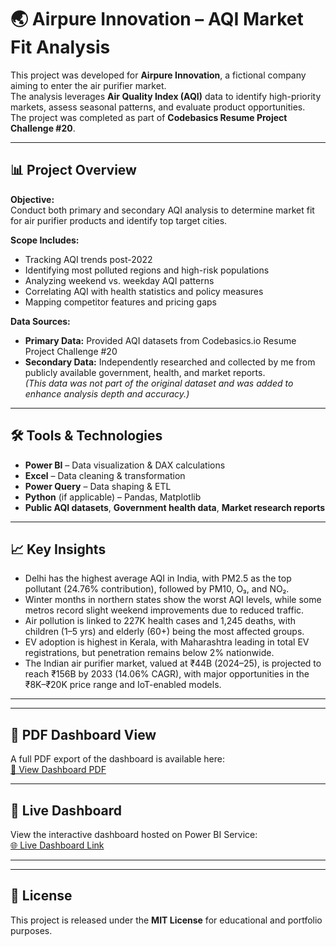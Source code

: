 # 🌏 Airpure Innovation – AQI Market Fit Analysis

This project was developed for **Airpure Innovation**, a fictional company aiming to enter the air purifier market.  
The analysis leverages **Air Quality Index (AQI)** data to identify high-priority markets, assess seasonal patterns, and evaluate product opportunities.  
The project was completed as part of **Codebasics Resume Project Challenge #20**.

---

## 📊 Project Overview
**Objective:**  
Conduct both primary and secondary AQI analysis to determine market fit for air purifier products and identify top target cities.

**Scope Includes:**
- Tracking AQI trends post-2022
- Identifying most polluted regions and high-risk populations
- Analyzing weekend vs. weekday AQI patterns
- Correlating AQI with health statistics and policy measures
- Mapping competitor features and pricing gaps

**Data Sources:**
- **Primary Data:** Provided AQI datasets from Codebasics.io Resume Project Challenge #20  
- **Secondary Data:** Independently researched and collected by me from publicly available government, health, and market reports.  
  *(This data was not part of the original dataset and was added to enhance analysis depth and accuracy.)*

---

## 🛠 Tools & Technologies
- **Power BI** – Data visualization & DAX calculations
- **Excel** – Data cleaning & transformation
- **Power Query** – Data shaping & ETL
- **Python** (if applicable) – Pandas, Matplotlib
- **Public AQI datasets**, **Government health data**, **Market research reports**

---

## 📈 Key Insights
- Delhi has the highest average AQI in India, with PM2.5 as the top pollutant (24.76% contribution), followed by PM10, O₃, and NO₂.
- Winter months in northern states show the worst AQI levels, while some metros record slight weekend improvements due to reduced traffic.
- Air pollution is linked to 227K health cases and 1,245 deaths, with children (1–5 yrs) and elderly (60+) being the most affected groups.
- EV adoption is highest in Kerala, with Maharashtra leading in total EV registrations, but penetration remains below 2% nationwide.
- The Indian air purifier market, valued at ₹44B (2024–25), is projected to reach ₹156B by 2033 (14.06% CAGR), with major opportunities in the ₹8K–₹20K price range and IoT-enabled models.

---

---

## 📄 PDF Dashboard View
A full PDF export of the dashboard is available here:  
[📂 View Dashboard PDF](Dashboard.pdf)

---

## 🔗 Live Dashboard
View the interactive dashboard hosted on Power BI Service:  
[🌐 Live Dashboard Link](https://app.powerbi.com/view?r=eyJrIjoiN2RlZTI5ODUtYTk1YS00MWQ2LTgyNTItZTIwMTk5M2I0NzBlIiwidCI6ImM2ZTU0OWIzLTVmNDUtNDAzMi1hYWU5LWQ0MjQ0ZGM1YjJjNCJ9)

---

---

## 📜 License
This project is released under the **MIT License** for educational and portfolio purposes.
